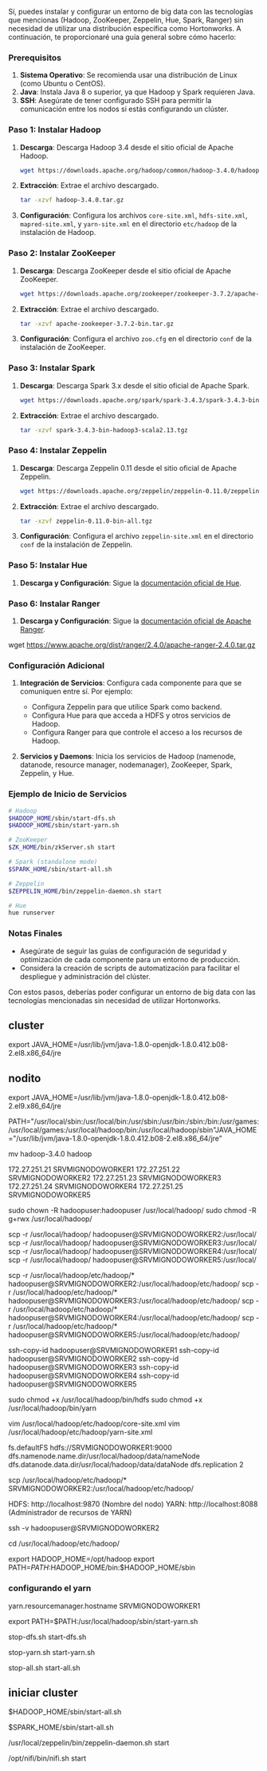 Sí, puedes instalar y configurar un entorno de big data con las tecnologías que mencionas (Hadoop, ZooKeeper, Zeppelin, Hue, Spark, Ranger) sin necesidad de utilizar una distribución específica como Hortonworks. A continuación, te proporcionaré una guía general sobre cómo hacerlo:

### Prerequisitos

1. **Sistema Operativo**: Se recomienda usar una distribución de Linux (como Ubuntu o CentOS).
2. **Java**: Instala Java 8 o superior, ya que Hadoop y Spark requieren Java.
3. **SSH**: Asegúrate de tener configurado SSH para permitir la comunicación entre los nodos si estás configurando un clúster.

### Paso 1: Instalar Hadoop

1. **Descarga**: Descarga Hadoop 3.4 desde el sitio oficial de Apache Hadoop.
   ```bash
   wget https://downloads.apache.org/hadoop/common/hadoop-3.4.0/hadoop-3.4.0.tar.gz
   ```

2. **Extracción**: Extrae el archivo descargado.
   ```bash
   tar -xzvf hadoop-3.4.0.tar.gz
   ```

3. **Configuración**: Configura los archivos `core-site.xml`, `hdfs-site.xml`, `mapred-site.xml`, y `yarn-site.xml` en el directorio `etc/hadoop` de la instalación de Hadoop.

### Paso 2: Instalar ZooKeeper

1. **Descarga**: Descarga ZooKeeper desde el sitio oficial de Apache ZooKeeper.
   ```bash
   wget https://downloads.apache.org/zookeeper/zookeeper-3.7.2/apache-zookeeper-3.7.2-bin.tar.gz
   ```

2. **Extracción**: Extrae el archivo descargado.
   ```bash
   tar -xzvf apache-zookeeper-3.7.2-bin.tar.gz
   ```

3. **Configuración**: Configura el archivo `zoo.cfg` en el directorio `conf` de la instalación de ZooKeeper.

### Paso 3: Instalar Spark

1. **Descarga**: Descarga Spark 3.x desde el sitio oficial de Apache Spark.
   ```bash
   wget https://downloads.apache.org/spark/spark-3.4.3/spark-3.4.3-bin-hadoop3-scala2.13.tgz
   ```

2. **Extracción**: Extrae el archivo descargado.
   ```bash
   tar -xzvf spark-3.4.3-bin-hadoop3-scala2.13.tgz
   ```

### Paso 4: Instalar Zeppelin

1. **Descarga**: Descarga Zeppelin 0.11 desde el sitio oficial de Apache Zeppelin.
   ```bash
   wget https://downloads.apache.org/zeppelin/zeppelin-0.11.0/zeppelin-0.11.0-bin-all.tgz
   ```

2. **Extracción**: Extrae el archivo descargado.
   ```bash
   tar -xzvf zeppelin-0.11.0-bin-all.tgz
   ```

3. **Configuración**: Configura el archivo `zeppelin-site.xml` en el directorio `conf` de la instalación de Zeppelin.

### Paso 5: Instalar Hue

1. **Descarga y Configuración**: Sigue la [documentación oficial de Hue](https://docs.gethue.com/installation/).

### Paso 6: Instalar Ranger

1. **Descarga y Configuración**: Sigue la [documentación oficial de Apache Ranger](https://ranger.apache.org/).

wget https://www.apache.org/dist/ranger/2.4.0/apache-ranger-2.4.0.tar.gz
### Configuración Adicional

1. **Integración de Servicios**: Configura cada componente para que se comuniquen entre sí. Por ejemplo:
   - Configura Zeppelin para que utilice Spark como backend.
   - Configura Hue para que acceda a HDFS y otros servicios de Hadoop.
   - Configura Ranger para que controle el acceso a los recursos de Hadoop.

2. **Servicios y Daemons**: Inicia los servicios de Hadoop (namenode, datanode, resource manager, nodemanager), ZooKeeper, Spark, Zeppelin, y Hue.

### Ejemplo de Inicio de Servicios

```bash
# Hadoop
$HADOOP_HOME/sbin/start-dfs.sh
$HADOOP_HOME/sbin/start-yarn.sh

# ZooKeeper
$ZK_HOME/bin/zkServer.sh start

# Spark (standalone mode)
$SPARK_HOME/sbin/start-all.sh

# Zeppelin
$ZEPPELIN_HOME/bin/zeppelin-daemon.sh start

# Hue
hue runserver
```

### Notas Finales

- Asegúrate de seguir las guías de configuración de seguridad y optimización de cada componente para un entorno de producción.
- Considera la creación de scripts de automatización para facilitar el despliegue y administración del clúster.

Con estos pasos, deberías poder configurar un entorno de big data con las tecnologías mencionadas sin necesidad de utilizar Hortonworks.

## cluster
export JAVA_HOME=/usr/lib/jvm/java-1.8.0-openjdk-1.8.0.412.b08-2.el8.x86_64/jre
## nodito
export JAVA_HOME=/usr/lib/jvm/java-1.8.0-openjdk-1.8.0.412.b08-2.el9.x86_64/jre


PATH="/usr/local/sbin:/usr/local/bin:/usr/sbin:/usr/bin:/sbin:/bin:/usr/games:/usr/local/games:/usr/local/hadoop/bin:/usr/local/hadoop/sbin"JAVA_HOME="/usr/lib/jvm/java-1.8.0-openjdk-1.8.0.412.b08-2.el8.x86_64/jre"

mv hadoop-3.4.0 hadoop

172.27.251.21   SRVMIGNODOWORKER1
172.27.251.22   SRVMIGNODOWORKER2
172.27.251.23   SRVMIGNODOWORKER3
172.27.251.24   SRVMIGNODOWORKER4
172.27.251.25   SRVMIGNODOWORKER5


sudo chown -R hadoopuser:hadoopuser /usr/local/hadoop/
sudo chmod -R g+rwx /usr/local/hadoop/

scp -r /usr/local/hadoop/ hadoopuser@SRVMIGNODOWORKER2:/usr/local/
scp -r /usr/local/hadoop/ hadoopuser@SRVMIGNODOWORKER3:/usr/local/
scp -r /usr/local/hadoop/ hadoopuser@SRVMIGNODOWORKER4:/usr/local/
scp -r /usr/local/hadoop/ hadoopuser@SRVMIGNODOWORKER5:/usr/local/


scp -r /usr/local/hadoop/etc/hadoop/* hadoopuser@SRVMIGNODOWORKER2:/usr/local/hadoop/etc/hadoop/
scp -r /usr/local/hadoop/etc/hadoop/* hadoopuser@SRVMIGNODOWORKER3:/usr/local/hadoop/etc/hadoop/
scp -r /usr/local/hadoop/etc/hadoop/* hadoopuser@SRVMIGNODOWORKER4:/usr/local/hadoop/etc/hadoop/
scp -r /usr/local/hadoop/etc/hadoop/* hadoopuser@SRVMIGNODOWORKER5:/usr/local/hadoop/etc/hadoop/


ssh-copy-id hadoopuser@SRVMIGNODOWORKER1
ssh-copy-id hadoopuser@SRVMIGNODOWORKER2
ssh-copy-id hadoopuser@SRVMIGNODOWORKER3
ssh-copy-id hadoopuser@SRVMIGNODOWORKER4
ssh-copy-id hadoopuser@SRVMIGNODOWORKER5


sudo chmod +x /usr/local/hadoop/bin/hdfs
sudo chmod +x /usr/local/hadoop/bin/yarn


vim /usr/local/hadoop/etc/hadoop/core-site.xml
vim /usr/local/hadoop/etc/hadoop/yarn-site.xml


<configuration>
<property>
<name>fs.defaultFS</name>
<value>hdfs://SRVMIGNODOWORKER1:9000</value>
</property>
</configuration>


<configuration>
<property>
<name>dfs.namenode.name.dir</name><value>/usr/local/hadoop/data/nameNode</value>
</property>
<property>
<name>dfs.datanode.data.dir</name><value>/usr/local/hadoop/data/dataNode</value>
</property>
<property>
<name>dfs.replication</name>
<value>2</value>
</property>
</configuration>



scp /usr/local/hadoop/etc/hadoop/* SRVMIGNODOWORKER2:/usr/local/hadoop/etc/hadoop/


HDFS: http://localhost:9870 (Nombre del nodo)
YARN: http://localhost:8088 (Administrador de recursos de YARN)

ssh -v hadoopuser@SRVMIGNODOWORKER2


cd /usr/local/hadoop/etc/hadoop/


export HADOOP_HOME=/opt/hadoop
export PATH=$PATH:$HADOOP_HOME/bin:$HADOOP_HOME/sbin



### configurando el yarn

<property>
<name>yarn.resourcemanager.hostname</name>
<value>SRVMIGNODOWORKER1</value>
</property>


export PATH=$PATH:/usr/local/hadoop/sbin/start-yarn.sh


stop-dfs.sh
start-dfs.sh

stop-yarn.sh
start-yarn.sh


stop-all.sh
start-all.sh

## iniciar cluster

$HADOOP_HOME/sbin/start-all.sh

$SPARK_HOME/sbin/start-all.sh

/usr/local/zeppelin/bin/zeppelin-daemon.sh start

/opt/nifi/bin/nifi.sh start
